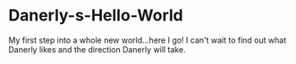 # Danerly-s-Hello-World
My first step into a whole new world...here I go!
I can't wait to find out what Danerly likes and the direction Danerly will take.
